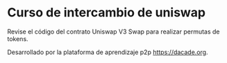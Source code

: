 # Curso de intercambio de uniswap

Revise el código del contrato Uniswap V3 Swap para realizar permutas de tokens.

Desarrollado por la plataforma de aprendizaje p2p https://dacade.org.
